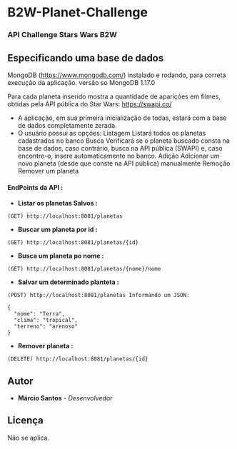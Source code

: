 # B2W-Planet-Challenge
### API Challenge Stars Wars B2W

## Especificando uma base de dados
MongoDB (https://www.mongodb.com/) instalado e rodando, para correta execução da aplicação.
versão so MongoDB 1.17.0

Para cada planeta inserido mostra a quantidade de aparições em filmes, obtidas pela API pública do Star Wars: https://swapi.co/

- A aplicação, em sua primeira inicialização de todas, estará com a base de dados completamente zerada.
- O usuário possui as opções:
Listagem
Listará todos os planetas cadastrados no banco
Busca
Verificará se o planeta buscado consta na base de dados, caso contrário, busca na API pública (SWAPI) e, caso encontre-o, insere automaticamente no banco.
Adição
Adicionar um novo planeta (desde que conste na API pública) manualmente
Remoção
Remover um planeta

#### EndPoints da API :

- <b> Listar os planetas Salvos : </b>
```
(GET) http://localhost:8081/planetas
```

- <b> Buscar um planeta por id : </b>
```
(GET) http://localhost:8081/planetas/{id}
```

- <b> Busca um planeta po nome : </b>
```
(GET) http://localhost:8081/planetas/{nome}/nome
```

- <b> Salvar um determinado planteta : </b>
```
(POST) http://localhost:8081/planetas Informando um JSON:

{  
  "nome": "Terra", 
  "clima": "tropical", 
  "terreno": "arenoso" 
}
```
- <b> Remover planeta : </b>
```
(DELETE) http://localhost:8081/planetas/{id}
```

## Autor

* **Márcio Santos** - *Desenvolvedor*


## Licença

Não se aplica.
